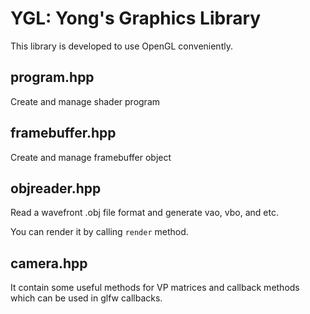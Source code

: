 # YGL: Yong's Graphics Library

This library is developed to use OpenGL conveniently.

## program.hpp

Create and manage shader program

## framebuffer.hpp

Create and manage framebuffer object 

## objreader.hpp

Read a wavefront .obj file format and generate vao, vbo, and etc.

You can render it by calling `render` method.

## camera.hpp

It contain some useful methods for VP matrices and callback methods which can be used in glfw callbacks. 
